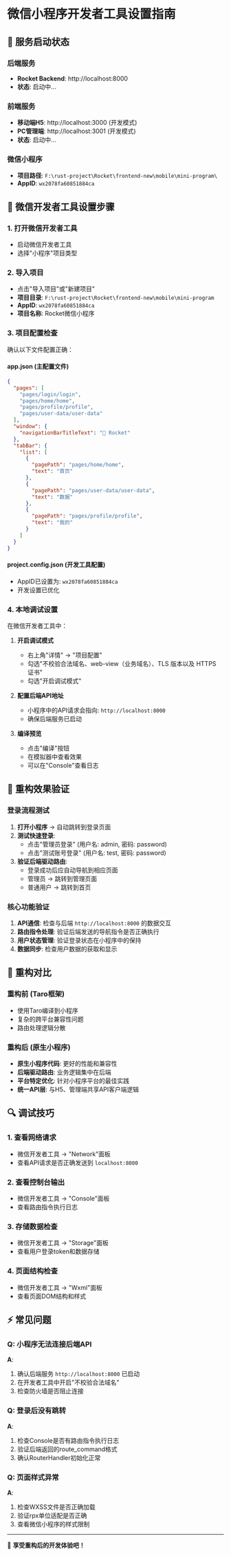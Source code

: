 # 微信小程序开发者工具设置指南

## 🚀 服务启动状态

### 后端服务
- **Rocket Backend**: http://localhost:8000
- **状态**: 启动中...

### 前端服务  
- **移动端H5**: http://localhost:3000 (开发模式)
- **PC管理端**: http://localhost:3001 (开发模式)
- **状态**: 启动中...

### 微信小程序
- **项目路径**: `F:\rust-project\Rocket\frontend-new\mobile\mini-program\`
- **AppID**: `wx2078fa60851884ca`

## 📱 微信开发者工具设置步骤

### 1. 打开微信开发者工具
- 启动微信开发者工具
- 选择"小程序"项目类型

### 2. 导入项目
- 点击"导入项目"或"新建项目"
- **项目目录**: `F:\rust-project\Rocket\frontend-new\mobile\mini-program`
- **AppID**: `wx2078fa60851884ca`
- **项目名称**: Rocket微信小程序

### 3. 项目配置检查
确认以下文件配置正确：

#### app.json (主配置文件)
```json
{
  "pages": [
    "pages/login/login",
    "pages/home/home", 
    "pages/profile/profile",
    "pages/user-data/user-data"
  ],
  "window": {
    "navigationBarTitleText": "🚀 Rocket"
  },
  "tabBar": {
    "list": [
      {
        "pagePath": "pages/home/home",
        "text": "首页"
      },
      {
        "pagePath": "pages/user-data/user-data", 
        "text": "数据"
      },
      {
        "pagePath": "pages/profile/profile",
        "text": "我的"
      }
    ]
  }
}
```

#### project.config.json (开发工具配置)
- AppID已设置为: `wx2078fa60851884ca`
- 开发设置已优化

### 4. 本地调试设置
在微信开发者工具中：

1. **开启调试模式**
   - 右上角"详情" → "项目配置" 
   - 勾选"不校验合法域名、web-view（业务域名）、TLS 版本以及 HTTPS 证书"
   - 勾选"开启调试模式"

2. **配置后端API地址**
   - 小程序中的API请求会指向: `http://localhost:8000`
   - 确保后端服务已启动

3. **编译预览**
   - 点击"编译"按钮
   - 在模拟器中查看效果
   - 可以在"Console"查看日志

## 🔧 重构效果验证

### 登录流程测试
1. **打开小程序** → 自动跳转到登录页面
2. **测试快速登录**:
   - 点击"管理员登录" (用户名: admin, 密码: password)
   - 点击"测试账号登录" (用户名: test, 密码: password)
3. **验证后端驱动路由**:
   - 登录成功后应自动导航到相应页面
   - 管理员 → 跳转到管理页面
   - 普通用户 → 跳转到首页

### 核心功能验证
1. **API通信**: 检查与后端 `http://localhost:8000` 的数据交互
2. **路由指令处理**: 验证后端发送的导航指令是否正确执行
3. **用户状态管理**: 验证登录状态在小程序中的保持
4. **数据同步**: 检查用户数据的获取和显示

## 🎯 重构对比

### 重构前 (Taro框架)
- 使用Taro编译到小程序
- 复杂的跨平台兼容性问题
- 路由处理逻辑分散

### 重构后 (原生小程序)
- **原生小程序代码**: 更好的性能和兼容性
- **后端驱动路由**: 业务逻辑集中在后端
- **平台特定优化**: 针对小程序平台的最佳实践
- **统一API层**: 与H5、管理端共享API客户端逻辑

## 🔍 调试技巧

### 1. 查看网络请求
- 微信开发者工具 → "Network"面板
- 查看API请求是否正确发送到 `localhost:8000`

### 2. 查看控制台输出  
- 微信开发者工具 → "Console"面板
- 查看路由指令执行日志

### 3. 存储数据检查
- 微信开发者工具 → "Storage"面板  
- 查看用户登录token和数据存储

### 4. 页面结构检查
- 微信开发者工具 → "Wxml"面板
- 查看页面DOM结构和样式

## ⚡ 常见问题

### Q: 小程序无法连接后端API
**A**: 
1. 确认后端服务 `http://localhost:8000` 已启动
2. 在开发者工具中开启"不校验合法域名"
3. 检查防火墙是否阻止连接

### Q: 登录后没有跳转
**A**:
1. 检查Console是否有路由指令执行日志
2. 验证后端返回的route_command格式
3. 确认RouterHandler初始化正常

### Q: 页面样式异常
**A**:
1. 检查WXSS文件是否正确加载
2. 验证rpx单位适配是否正确
3. 查看微信小程序的样式限制

---

🎉 **享受重构后的开发体验吧！**